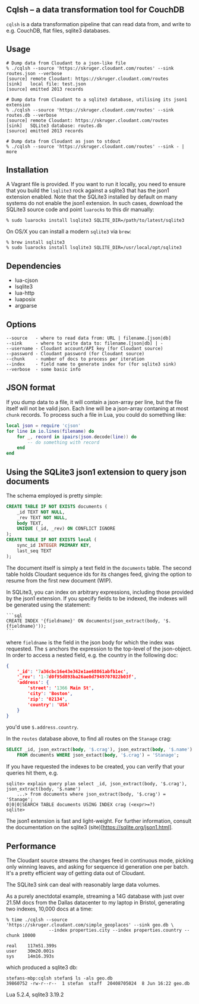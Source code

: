 ## Cqlsh – a data transformation tool for CouchDB

`cqlsh` is a data transformation pipeline that can read data from, and write to e.g. CouchDB, flat files, sqlite3 databases.

## Usage

    # Dump data from Cloudant to a json-like file
    % ./cqlsh --source 'https://skruger.cloudant.com/routes' --sink routes.json --verbose
    [source] remote Cloudant: https://skruger.cloudant.com/routes
    [sink]   local file: test.json
    [source] emitted 2013 records

    # Dump data from Cloudant to a sqlite3 database, utilising its json1 extension
    % ./cqlsh --source 'https://skruger.cloudant.com/routes' --sink routes.db --verbose
    [source] remote Cloudant: https://skruger.cloudant.com/routes
    [sink]   SQLite3 database: routes.db
    [source] emitted 2013 records

    # Dump data from Cloudant as json to stdout
    % ./cqlsh --source 'https://skruger.cloudant.com/routes' --sink - | more 

## Installation

A Vagrant file is provided. If you want to run it locally, you need to ensure that you build the `lsqlite3` rock
against a sqlite3 that has the json1 extension enabled. Note that the SQLite3 installed by default on many systems
do not enable the json1 extension. In such cases, download the SQLite3 source code and point `luarocks` to this dir
manually:

    % sudo luarocks install lsqlite3 SQLITE_DIR=/path/to/latest/sqlite3

On OS/X you can install a modern `sqlite3` via `brew`:

    % brew install sqlite3
    % sudo luarocks install lsqlite3 SQLITE_DIR=/usr/local/opt/sqlite3

## Dependencies

* lua-cjson
* lsqlite3
* lua-http
* luaposix
* argparse

## Options

    --source   - where to read data from: URL | filename.[json|db]
    --sink     - where to write data to: filename.[json|db] | -
    --username - Cloudant account/API key (for Cloudant source)
    --password - Cloudant password (for Cloudant source)
    --chunk    - number of docs to process per iteration
    --index    - field name to generate index for (for sqlite3 sink)
    --verbose  - some basic info

## JSON format

If you dump data to a file, it will contain a json-array per line, but the file itself will not be valid json.
Each line will be a json-array contaning at most `chunk` records. To process such a file in Lua, you could do
something like:

```lua
local json = require 'cjson'
for line in io.lines(filename) do
    for _, record in ipairs(json.decode(line)) do
        -- do something with record
    end
end
```
    
## Using the SQLite3 json1 extension to query json documents

The schema employed is pretty simple:

```sql    
CREATE TABLE IF NOT EXISTS documents (
    _id TEXT NOT NULL,
    _rev TEXT NOT NULL,
    body TEXT,
    UNIQUE (_id, _rev) ON CONFLICT IGNORE
);
CREATE TABLE IF NOT EXISTS local (
    sync_id INTEGER PRIMARY KEY,
    last_seq TEXT
);
```

The document itself is simply a text field in the `documents` table. The second table
holds Cloudant sequence ids for its changes feed, giving the option to resume from the
first new document (WIP).

In SQLite3, you can index on arbitrary expressions, including those provided by the json1 
extension. If you specify fields to be indexed, the indexes will be generated using the 
statement:

    ```sql
    CREATE INDEX '{fieldname}' ON documents(json_extract(body, '$.{fieldname}'));
    ```

where `fieldname` is the field in the json body for which the index was requested. The `$`
anchors the expression to the top-level of the json-object. In order to access a nested
field, e.g. the country in the following doc:

```json
{
    '_id': '7a36cbc16e43e362e1ae68861abfb1ec',
    '_rev': '1-7d0f95d893ba26ae0d7949707022b03f',
    'address': {
        'street': '1366 Main St',
        'city': 'Boston',
        'zip': '02134',
        'country': 'USA'
    }
}
```

you'd use `$.address.country`.

In the `routes` database above, to find all routes on the `Stanage` crag:

```sql
SELECT _id, json_extract(body, '$.crag'), json_extract(body, '$.name') 
    FROM documents WHERE json_extact(body, '$.crag') = 'Stanage';
```

If you have requested the indexes to be created, you can verify that your queries hit them, e.g.

```
sqlite> explain query plan select _id, json_extract(body, '$.crag'), json_extract(body, '$.name') 
    ...> from documents where json_extract(body, '$.crag') = 'Stanage';
0|0|0|SEARCH TABLE documents USING INDEX crag (<expr>=?)
sqlite> 
```

The json1 extension is fast and light-weight. For further information, consult the documentation
on the sqlite3 (site)[https://sqlite.org/json1.html].

## Performance

The Cloudant source streams the changes feed in continuous mode, picking only winning leaves, and asking
for sequence id generation one per batch. It's a pretty efficient way of getting data out of Cloudant.

The SQLite3 sink can deal with reasonably large data volumes. 

As a purely anectdotal example, streaming a 14G database with just over 21.5M docs from the Dallas datacenter 
to my laptop in Bristol, generating two indexes, 10,000 docs at a time:

```
% time ./cqlsh --source 'https://skruger.cloudant.com/simple_geoplaces' --sink geo.db \
                --index properties.city --index properties.country --chunk 10000

real	117m51.399s
user	30m20.001s
sys	    14m16.393s
```

which produced a sqlite3 db:

```
stefans-mbp:cqlsh stefan$ ls -als geo.db
39860752 -rw-r--r--  1 stefan  staff  20408705024  8 Jun 16:22 geo.db
```

Lua 5.2.4, sqlite3 3.19.2